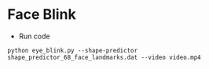 # Face Blink 
- Run code
```
python eye_blink.py --shape-predictor shape_predictor_68_face_landmarks.dat --video video.mp4
```
